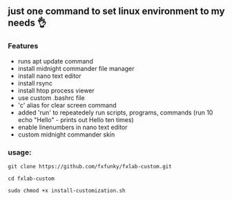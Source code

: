 ## just one command to set linux environment to my needs 👌

### Features
* runs apt update command
* install midnight commander file manager
* install nano text editor
* install rsync
* install htop process viewer
* use custom .bashrc file
* 'c' alias for clear screen command
* added 'run' to repeatedely run scripts, programs, commands (run 10 echo "Hello" - prints out Hello ten times)
* enable linenumbers in nano text editor
* custom midnight commander skin

### usage:

```
git clone https://github.com/fxfunky/fxlab-custom.git
```

``` 
cd fxlab-custom
```


```
sudo chmod +x install-customization.sh
```


